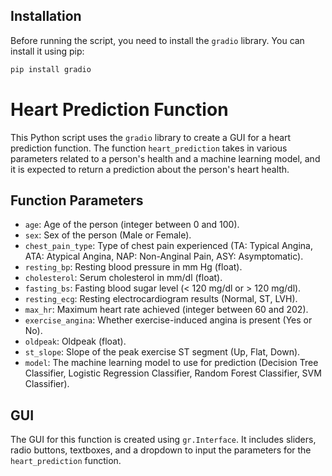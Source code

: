 ## Installation

Before running the script, you need to install the `gradio` library. You can install it using pip:

```bash
pip install gradio
```

# Heart Prediction Function

This Python script uses the `gradio` library to create a GUI for a heart prediction function. The function `heart_prediction` takes in various parameters related to a person's health and a machine learning model, and it is expected to return a prediction about the person's heart health.

## Function Parameters

-   `age`: Age of the person (integer between 0 and 100).
-   `sex`: Sex of the person (Male or Female).
-   `chest_pain_type`: Type of chest pain experienced (TA: Typical Angina, ATA: Atypical Angina, NAP: Non-Anginal Pain, ASY: Asymptomatic).
-   `resting_bp`: Resting blood pressure in mm Hg (float).
-   `cholesterol`: Serum cholesterol in mm/dl (float).
-   `fasting_bs`: Fasting blood sugar level (< 120 mg/dl or > 120 mg/dl).
-   `resting_ecg`: Resting electrocardiogram results (Normal, ST, LVH).
-   `max_hr`: Maximum heart rate achieved (integer between 60 and 202).
-   `exercise_angina`: Whether exercise-induced angina is present (Yes or No).
-   `oldpeak`: Oldpeak (float).
-   `st_slope`: Slope of the peak exercise ST segment (Up, Flat, Down).
-   `model`: The machine learning model to use for prediction (Decision Tree Classifier, Logistic Regression Classifier, Random Forest Classifier, SVM Classifier).

## GUI

The GUI for this function is created using `gr.Interface`. It includes sliders, radio buttons, textboxes, and a dropdown to input the parameters for the `heart_prediction` function.
